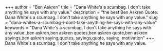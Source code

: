 +++
author = "Ben Askren"
title = "Dana White's a scumbag. I don't take anything he says with any value."
description = "the best Ben Askren Quote: Dana White's a scumbag. I don't take anything he says with any value."
slug = "dana-whites-a-scumbag-i-dont-take-anything-he-says-with-any-value"
keywords = "Dana White's a scumbag. I don't take anything he says with any value.,ben askren,ben askren quotes,ben askren quote,ben askren sayings,ben askren saying,quotes, sayings,quote, saying, motivation"
+++
Dana White's a scumbag. I don't take anything he says with any value.

